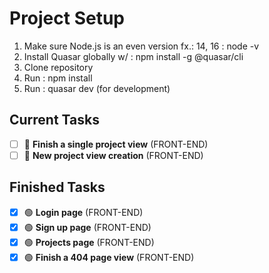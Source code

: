 # Project Setup
1. Make sure Node.js is an even version fx.: 14, 16 : node -v
2. Install Quasar globally w/ : npm install -g @quasar/cli
3. Clone repository
4. Run : npm install
5. Run : quasar dev (for development)

## Current Tasks
- [ ] 🔵 **Finish a single project view** (FRONT-END)
- [ ] 🔵 **New project view creation** (FRONT-END)

## Finished Tasks
- [x] 🟢 **Login page** (FRONT-END)
- [x] 🟢 **Sign up page** (FRONT-END)
- [x] 🟢 **Projects page** (FRONT-END)
- [x] 🟢 **Finish a 404 page view** (FRONT-END)
